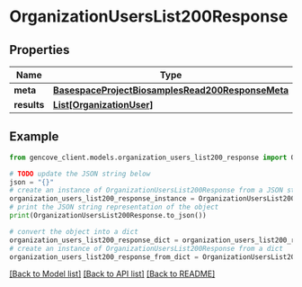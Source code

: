 # OrganizationUsersList200Response


## Properties

Name | Type | Description | Notes
------------ | ------------- | ------------- | -------------
**meta** | [**BasespaceProjectBiosamplesRead200ResponseMeta**](BasespaceProjectBiosamplesRead200ResponseMeta.md) |  | [optional]
**results** | [**List[OrganizationUser]**](OrganizationUser.md) |  |

## Example

```python
from gencove_client.models.organization_users_list200_response import OrganizationUsersList200Response

# TODO update the JSON string below
json = "{}"
# create an instance of OrganizationUsersList200Response from a JSON string
organization_users_list200_response_instance = OrganizationUsersList200Response.from_json(json)
# print the JSON string representation of the object
print(OrganizationUsersList200Response.to_json())

# convert the object into a dict
organization_users_list200_response_dict = organization_users_list200_response_instance.to_dict()
# create an instance of OrganizationUsersList200Response from a dict
organization_users_list200_response_from_dict = OrganizationUsersList200Response.from_dict(organization_users_list200_response_dict)
```
[[Back to Model list]](../README.md#documentation-for-models) [[Back to API list]](../README.md#documentation-for-api-endpoints) [[Back to README]](../README.md)
